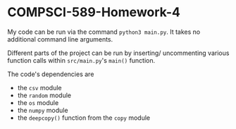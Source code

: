 # COMPSCI-589-Homework-4

My code can be run via the command ``python3 main.py``. It takes no additional command line arguments. 

Different parts of the project can be run by inserting/ uncommenting various function calls within ``src/main.py``'s ``main()`` function.

The code's dependencies are 

- the ``csv`` module
- the ``random`` module
- the ``os`` module
- the ``numpy`` module
- the ``deepcopy()`` function from the ``copy`` module